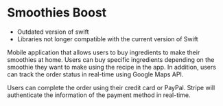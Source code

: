 # Smoothies Boost

- Outdated version of swift 
- Libraries not longer compatible with the current version of Swift

Mobile application that allows users to buy ingredients to make their smoothies at home. Users can buy specific ingredients depending on the smoothie they want to make using the recipe in the app. In addition, users can track the order status in real-time using Google Maps API. 

Users can complete the order using their credit card or PayPal. Stripe will authenticate the information of the payment method in real-time.
